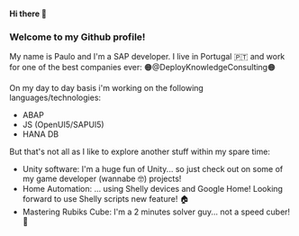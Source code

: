 #### Hi there 👋

### Welcome to my Github profile!

My name is Paulo and I'm a SAP developer.
I live in Portugal 🇵🇹 and work for one of the best companies ever:
🟠@DeployKnowledgeConsulting🟠

On my day to day basis i'm  working on the following languages/technologies:
* ABAP
* JS (OpenUI5/SAPUI5)
* HANA DB

But that's not all as I like to explore another stuff within my spare time:
* Unity software: I'm a huge fun of Unity... so just check out on some of my game developer (wannabe 🤓) projects!
* Home Automation: ... using Shelly devices and Google Home! Looking forward to use Shelly scripts new feature! 🏠
* Mastering Rubiks Cube: I'm a 2 minutes solver guy... not a speed cuber! 🧩



<!--
**pcdinis/pcdinis** is a ✨ _special_ ✨ repository because its `README.md` (this file) appears on your GitHub profile.

Here are some ideas to get you started:

- 🔭 I’m currently working on ...
- 🌱 I’m currently learning ...
- 👯 I’m looking to collaborate on ...
- 🤔 I’m looking for help with ...
- 💬 Ask me about ...
- 📫 How to reach me: ...
- 😄 Pronouns: ...
- ⚡ Fun fact: ...
-->

